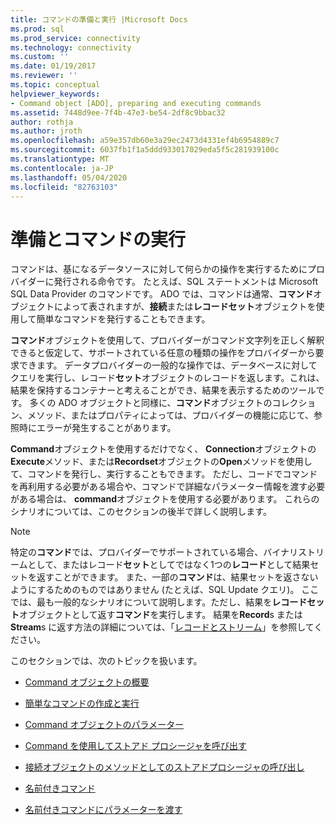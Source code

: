 ```yaml
---
title: コマンドの準備と実行 |Microsoft Docs
ms.prod: sql
ms.prod_service: connectivity
ms.technology: connectivity
ms.custom: ''
ms.date: 01/19/2017
ms.reviewer: ''
ms.topic: conceptual
helpviewer_keywords:
- Command object [ADO], preparing and executing commands
ms.assetid: 7448d9ee-7f4b-47e3-be54-2df8c9bbac32
author: rothja
ms.author: jroth
ms.openlocfilehash: a59e357db60e3a29ec2473d4331ef4b6954889c7
ms.sourcegitcommit: 6037fb1f1a5ddd933017029eda5f5c281939100c
ms.translationtype: MT
ms.contentlocale: ja-JP
ms.lasthandoff: 05/04/2020
ms.locfileid: "82763103"
---
```

# <a name="preparing-and-executing-commands"></a>準備とコマンドの実行
コマンドは、基になるデータソースに対して何らかの操作を実行するためにプロバイダーに発行される命令です。 たとえば、SQL ステートメントは Microsoft SQL Data Provider のコマンドです。 ADO では、コマンドは通常、**コマンド**オブジェクトによって表されますが、**接続**または**レコードセット**オブジェクトを使用して簡単なコマンドを発行することもできます。  
  
 **コマンド**オブジェクトを使用して、プロバイダーがコマンド文字列を正しく解釈できると仮定して、サポートされている任意の種類の操作をプロバイダーから要求できます。 データプロバイダーの一般的な操作では、データベースに対してクエリを実行し、レコード**セット**オブジェクトのレコードを返します。これは、結果を保持するコンテナーと考えることができ、結果を表示するためのツールです。 多くの ADO オブジェクトと同様に、**コマンド**オブジェクトのコレクション、メソッド、またはプロパティによっては、プロバイダーの機能に応じて、参照時にエラーが発生することがあります。  
  
 **Command**オブジェクトを使用するだけでなく、 **Connection**オブジェクトの**Execute**メソッド、または**Recordset**オブジェクトの**Open**メソッドを使用して、コマンドを発行し、実行することもできます。 ただし、コードでコマンドを再利用する必要がある場合や、コマンドで詳細なパラメーター情報を渡す必要がある場合は、 **command**オブジェクトを使用する必要があります。 これらのシナリオについては、このセクションの後半で詳しく説明します。  
  
> [!NOTE]
>  特定の**コマンド**では、プロバイダーでサポートされている場合、バイナリストリームとして、またはレコード**セット**としてではなく1つの**レコード**として結果セットを返すことができます。 また、一部の**コマンド**は、結果セットを返さないようにするためのものではありません (たとえば、SQL Update クエリ)。 ここでは、最も一般的なシナリオについて説明します。ただし、結果を**レコードセット**オブジェクトとして返す**コマンド**を実行します。 結果を**Record**s または**Stream**s に返す方法の詳細については、「[レコードとストリーム](../../../ado/guide/data/records-and-streams.md)」を参照してください。  
  
 このセクションでは、次のトピックを扱います。  
  
-   [Command オブジェクトの概要](../../../ado/guide/data/command-object-overview.md)  
  
-   [簡単なコマンドの作成と実行](../../../ado/guide/data/creating-and-executing-a-simple-command.md)  
  
-   [Command オブジェクトのパラメーター](../../../ado/guide/data/command-object-parameters.md)  
  
-   [Command を使用してストアド プロシージャを呼び出す](../../../ado/guide/data/calling-a-stored-procedure-with-a-command.md)  
  
-   [接続オブジェクトのメソッドとしてのストアドプロシージャの呼び出し](../../../ado/guide/data/calling-a-stored-procedure-as-a-method-on-a-connection-object.md)  
  
-   [名前付きコマンド](../../../ado/guide/data/named-commands.md)  
  
-   [名前付きコマンドにパラメーターを渡す](../../../ado/guide/data/passing-parameters-to-a-named-command.md)
